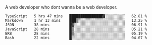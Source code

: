 A web developer who dont wanna be a web developer.

<!--START_SECTION:waka-->

```text
TypeScript   5 hrs 47 mins   ███████████████▓░░░░░░░░░   62.81 %
Markdown     1 hr 13 mins    ███▒░░░░░░░░░░░░░░░░░░░░░   13.25 %
JSON         38 mins         █▓░░░░░░░░░░░░░░░░░░░░░░░   06.91 %
JavaScript   28 mins         █▒░░░░░░░░░░░░░░░░░░░░░░░   05.21 %
ERB          28 mins         █▒░░░░░░░░░░░░░░░░░░░░░░░   05.19 %
Bash         22 mins         █░░░░░░░░░░░░░░░░░░░░░░░░   04.07 %
```

<!--END_SECTION:waka-->
